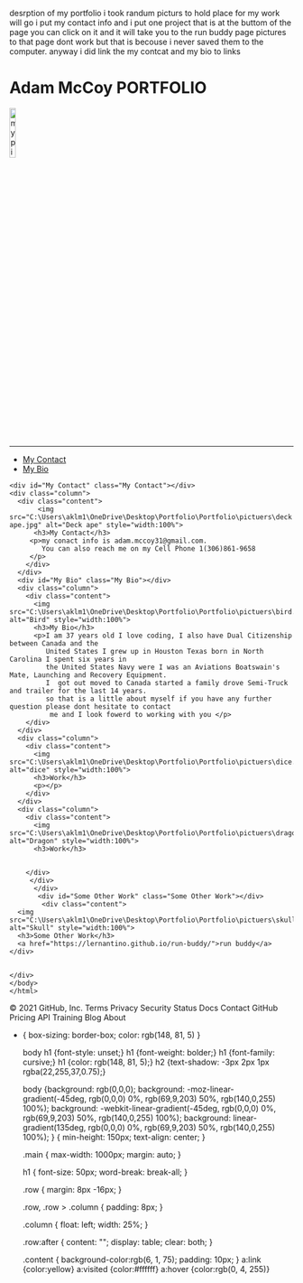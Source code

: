 desrption of my portfolio i took randum picturs to hold place for my work will go  i put my contact info and i put one project that is at the buttom of the page you can click on it and it will take you to the run buddy page pictures to that page dont work but that is becouse i never saved them to the computer. anyway i did link the my contcat and my bio to links 



<!DOCTYPE html>
<html lang="en-us">

<head>
      <meta charset="UTF-8"/>
      <div class="main">
    <link href="C:\Users\aklm1\OneDrive\Desktop\Portfolio\Portfolio\style.css" rel ="stylesheet" type ="text/css">
    <h1>Adam McCoy PORTFOLIO</h1>
    <img src="C:\Users\aklm1\OneDrive\Desktop\Portfolio\Portfolio\pictuers\IMG_4577.jpg" alt="my pictuer"  style="width:15%">
    <hr>
      <title>Adams Portfolio</title>
  </head>
  <body>
     <div class="header">
        <div>
          <ul>
              <li>
                  <a href="#My Contact">My Contact</a>
              </li>
              <li>
                  <a href="#My Bio">My Bio</a>
              </li>
          </ul>
      </div>
  </div>
  
    <div id="My Contact" class="My Contact"></div>
    <div class="column">
      <div class="content">
           <img src="C:\Users\aklm1\OneDrive\Desktop\Portfolio\Portfolio\pictuers\deck ape.jpg" alt="Deck ape" style="width:100%">
          <h3>My Contact</h3>
         <p>my conact info is adam.mccoy31@gmail.com. 
            You can also reach me on my Cell Phone 1(306)861-9658              
         </p>
        </div>
      </div>
      <div id="My Bio" class="My Bio"></div>
      <div class="column">
        <div class="content">
          <img src="C:\Users\aklm1\OneDrive\Desktop\Portfolio\Portfolio\pictuers\bird.jpg" alt="Bird" style="width:100%">
          <h3>My Bio</h3>
          <p>I am 37 years old I love coding, I also have Dual Citizenship between Canada and the
             United States I grew up in Houston Texas born in North Carolina I spent six years in 
             the United States Navy were I was an Aviations Boatswain's Mate, Launching and Recovery Equipment. 
             I  got out moved to Canada started a family drove Semi-Truck and trailer for the last 14 years. 
             so that is a little about myself if you have any further question please dont hesitate to contact
              me and I look fowerd to working with you </p>
        </div>
      </div>
      <div class="column">
        <div class="content">
          <img src="C:\Users\aklm1\OneDrive\Desktop\Portfolio\Portfolio\pictuers\dice.jpg" alt="dice" style="width:100%">
          <h3>Work</h3>
          <p></p>
        </div>
      </div>
      <div class="column">
        <div class="content">
          <img src="C:\Users\aklm1\OneDrive\Desktop\Portfolio\Portfolio\pictuers\dragon.jpg" alt="Dragon" style="width:100%">
          <h3>Work</h3>
       
        
        </div>
         </div>
          </div>
           <div id="Some Other Work" class="Some Other Work"></div>
            <div class="content">
      <img src="C:\Users\aklm1\OneDrive\Desktop\Portfolio\Portfolio\pictuers\skull.jpg" alt="Skull" style="width:100%">
      <h3>Some Other Work</h3>
      <a href="https://lernantino.github.io/run-buddy/">run buddy</a>
    </div>
    
 
    </div>
    </body>
    </html>
© 2021 GitHub, Inc.
Terms
Privacy
Security
Status
Docs
Contact GitHub
Pricing
API
Training
Blog
About


* {
    box-sizing: border-box;
    color: rgb(148, 81, 5)
  }

  body
  h1 {font-style: unset;}
  h1 {font-weight: bolder;}
  h1 {font-family: cursive;}
  h1 {color: rgb(148, 81, 5);}
  h2 {text-shadow: -3px 2px 1px rgba(22,255,37,0.75);}

    
  body {background: rgb(0,0,0);
    background: -moz-linear-gradient(-45deg, rgb(0,0,0) 0%, rgb(69,9,203) 50%, rgb(140,0,255) 100%);
    background: -webkit-linear-gradient(-45deg, rgb(0,0,0) 0%, rgb(69,9,203) 50%, rgb(140,0,255) 100%);
    background: linear-gradient(135deg, rgb(0,0,0) 0%, rgb(69,9,203) 50%, rgb(140,0,255) 100%);
    }
    {
      min-height: 150px;
      text-align: center;
    }

  .main {
    max-width: 1000px;
    margin: auto;
  }
  
  h1 {
    font-size: 50px;
    word-break: break-all;
  }
  
  .row {
    margin: 8px -16px;
  }
  

  .row,
  .row > .column {
    padding: 8px;
  }
  

  .column {
    float: left;
    width: 25%;
  }
  

  .row:after {
    content: "";
    display: table;
    clear: both;
  }
  
  
  .content {
    background-color:rgb(6, 1, 75);
    padding: 10px;
  }
    a:link {color:yellow}
    a:visited {color:#ffffff}
    a:hover {color:rgb(0, 4, 255)}

